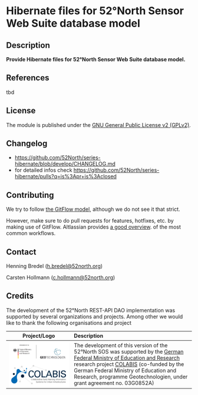 # Hibernate files for 52°North Sensor Web Suite database model

## Description

**Provide Hibernate files for 52°North Sensor Web Suite database model.**

## References
tbd

## License

The module is published under the [GNU General Public License v2 (GPLv2)](http://www.gnu.org/licenses/gpl-2.0.html).

## Changelog
- https://github.com/52North/series-hibernate/blob/develop/CHANGELOG.md
- for detailed infos check https://github.com/52North/series-hibernate/pulls?q=is%3Apr+is%3Aclosed

## Contributing
We try to follow [the GitFlow model](http://nvie.com/posts/a-successful-git-branching-model/), although we do not see it that strict. 

However, make sure to do pull requests for features, hotfixes, etc. by making use of GitFlow. Altlassian provides [a good overview](https://www.atlassian.com/de/git/workflows#!workflow-gitflow). of the most common workflows.

## Contact
Henning Bredel (h.bredel@52north.org)

Carsten Hollmann (c.hollmann@52north.org)

## Credits

The development of the 52°North REST-API DAO implementation was supported by several organizations and projects. Among other we would like to thank the following organisations and project

| Project/Logo | Description |
| :-------------: | :------------- |
| <a target="_blank" href="https://bmbf.de/"><img alt="BMBF" align="middle"  src="https://raw.githubusercontent.com/52North/sos/develop/spring/views/src/main/webapp/static/images/funding/bmbf_logo_en.png"/></a><a target="_blank" href="https://colabis.de/"><img alt="COLABIS - Collaborative Early Warning Information Systems for Urban Infrastructures" align="middle"  src="https://raw.githubusercontent.com/52North/sos/develop/spring/views/src/main/webapp/static/images/funding/colabis.png"/></a> | The development of this version of the 52&deg;North SOS was supported by the <a target="_blank" href="https://www.bmbf.de"> German Federal Ministry of Education and Research</a> research project <a target="_blank" href="https://colabis.de/">COLABIS</a> (co-funded by the German Federal Ministry of Education and Research, programme Geotechnologien, under grant agreement no. 03G0852A) |
